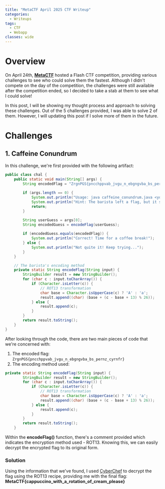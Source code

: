 ```yaml
---
title: "MetaCTF April 2025 CTF Writeup"
categories:
  - Writeups
tags:
  - CTF
  - Webapp
classes: wide
---
```


# Overview

On April 24th, [**MetaCTF**](https://metactf.com) hosted a Flash CTF competition, providing various challenges to see who could solve them the fastest. Although I didn't compete on the day of the competition, the challenges were still available after the competition ended, so I decided to take a stab at them to see what I could solve!

In this post, I will be showing my thought process and approach to solving these challenges. Out of the 5 challenges provided, I was able to solve 2 of them. However, I will updating this post if I solve more of them in the future. 

# Challenges

## 1. Caffeine Conundrum

In this challenge, we're first provided with the following artifact:

```java
public class chal {
    public static void main(String[] args) {
        String encodedFlag = "ZrgnPGS{pncchppvab_jvgu_n_ebgngvba_bs_pernz_cyrnfr}";
        
        if (args.length == 0) {
            System.out.println("Usage: java caffeine_conundrum.java <your_guess>");
            System.out.println("Hint: The barista left a flag, but it seems to be encoded...");
            return;
        }

        String userGuess = args[0];
        String encodedGuess = encodeFlag(userGuess);
        
        if (encodedGuess.equals(encodedFlag)) {
            System.out.println("Correct! Time for a coffee break!");
        } else {
            System.out.println("Not quite it! Keep trying...");
        }
    }

    // The barista's encoding method
    private static String encodeFlag(String input) {
        StringBuilder result = new StringBuilder();
        for (char c : input.toCharArray()) {
            if (Character.isLetter(c)) {
                // ROT13 transformation
                char base = Character.isUpperCase(c) ? 'A' : 'a';
                result.append((char) (base + (c - base + 13) % 26));
            } else {
                result.append(c);
            }
        }
        return result.toString();
    }
}
```

After looking through the code, there are two main pieces of code that we're concerned with:

1. The encoded flag: ```ZrgnPGS{pncchppvab_jvgu_n_ebgngvba_bs_pernz_cyrnfr} ```
2. The encoding method used:
```java
private static String encodeFlag(String input) {
        StringBuilder result = new StringBuilder();
        for (char c : input.toCharArray()) {
            if (Character.isLetter(c)) {
                // ROT13 transformation
                char base = Character.isUpperCase(c) ? 'A' : 'a';
                result.append((char) (base + (c - base + 13) % 26));
            } else {
                result.append(c);
            }
        }
        return result.toString();
    }
```

Within the **encodeFlag()** function, there's a comment provided which indicates the encryption method used - ROT13. Knowing this, we can easily decrypt the encrypted flag to its original form.

### Solution

Using the information that we've found, I used [CyberChef](https://gchq.github.io/CyberChef/) to decrypt the flag using the ROT13 recipe, providing me with the final flag: **MetaCTF{cappuccino_with_a_rotation_of_cream_please}**
